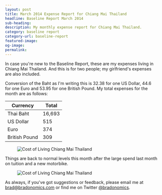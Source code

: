 ```yaml
---
layout: post
title: March 2014 Expense Report for Chiang Mai Thailand
headline: Baseline Report March 2014
sub-heading:
description: My monthly expense report for Chiang Mai Thailand.
category: baseline report
category-url: baseline-report
featured-image:
og-image:
permalink:
---
```


In case you're new to the Baseline Report, these are my expenses living in Chiang Mai Thailand. And this is for two people; my girlfriend's expenses are also included.

Conversion of the Baht as I'm writing this is 32.38 for one US Dollar, 44.6 for one Euro and 53.95 for one British Pound. My total expenses for the month are as follows:

|Currency     |Total |
|-------------|------|
|Thai Baht    |16,693|
|US Dollar    |515   |
|Euro         |374   |
|British Pound|309   |

<figure><img class="center" src="{{ site.url }}/images/baseline-report/Chiang-Mai-Spending-Category-List-Mar-2014.jpg" alt="Cost of Living Chiang Mai Thailand"></figure>

Things are back to normal levels this month after the large spend last month on tuition and a new motorbike.

<figure><img class="center" src="{{ site.url }}/images/baseline-report/Chiang-Mai-Spending-Category-List-Mar-2014.jpg" alt="Cost of Living Chiang Mai Thailand"></figure>

As always, if you've got suggestions or feedback, please email me at brad@bradonomics.com or find me on Twitter [@bradonomics](https://twitter.com/bradonomics).
